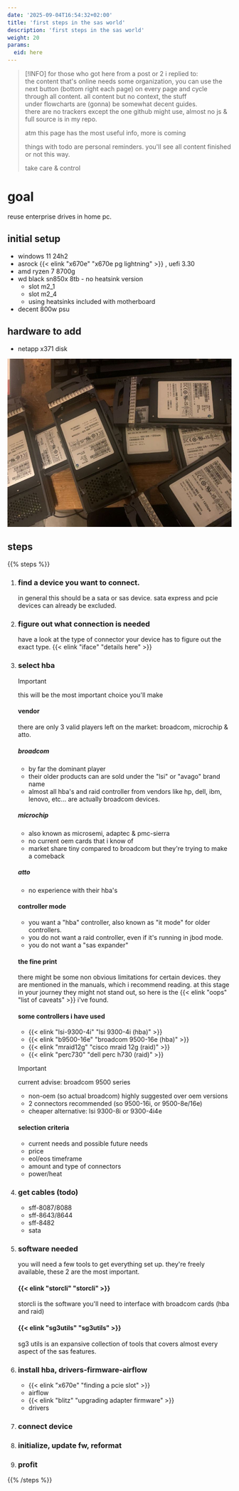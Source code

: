 ```yaml
---
date: '2025-09-04T16:54:32+02:00'
title: 'first steps in the sas world'
description: 'first steps in the sas world'
weight: 20
params:
  eid: here
---
```


> [!INFO]
> for those who got here from a post or 2 i replied to:  
> the content that's online needs some organization, you can
> use the next button (bottom right each page) on every page and 
> cycle through all content. all content but no context, the stuff  
> under flowcharts are (gonna) be somewhat decent guides.  
> there are no trackers except the
> one github might use, almost no js & full source is in my repo.
>
> atm this page has the most useful info, more is coming
>
> things with todo are personal reminders. you'll see all content
> finished or not this way. 
> 
>
> take care & control


# goal

reuse enterprise drives in home pc.

## initial setup
* windows 11 24h2
* asrock {{< elink "x670e" "x670e pg lightning" >}} , uefi 3.30
* amd ryzen 7 8700g
* wd black sn850x 8tb - no heatsink version
  * slot m2_1
  * slot m2_4
  * using heatsinks included with motherboard
* decent 800w psu

## hardware to add
* netapp x371 disk

![](humblebrag.jpg)

## steps

{{% steps %}}
1. ### find a device you want to connect.
    in general this should be a sata or sas device. sata express and pcie devices can already be excluded.

1. ### figure out what connection is needed
    have a look at the type of connector your device has to figure out the exact type. {{< elink "iface" "details here" >}}

1. ### select hba
    > [!IMPORTANT]
    > this will be the most important choice you'll make
    #### vendor
    there are only 3 valid players left on the market: broadcom, microchip & atto.
    ##### broadcom
    * by far the dominant player
    * their older products can are sold under the "lsi" or "avago" brand name
    * almost all hba's and raid controller from vendors like hp, dell, ibm, lenovo, etc... are actually broadcom devices. 
    ##### microchip
    * also known as microsemi, adaptec & pmc-sierra
    * no current oem cards that i know of
    * market share tiny compared to broadcom but they're trying to make a comeback
    ##### atto
    * no experience with their hba's
    #### controller mode
    * you want a "hba" controller, also known as "it mode" for older controllers.
    * you do not want a raid controller, even if it's running in jbod mode.
    * you do not want a "sas expander"
    #### the fine print
    there might be some non obvious limitations for certain devices. they are mentioned in the manuals, which i recommend reading. at this stage in your journey they might not stand out, so here is the {{< elink "oops" "list of caveats" >}} i've found.
    #### some controllers i have used
    * {{< elink "lsi-9300-4i" "lsi 9300-4i (hba)" >}}
    * {{< elink "b9500-16e" "broadcom 9500-16e (hba)" >}}
    * {{< elink "mraid12g" "cisco mraid 12g (raid)" >}}
    * {{< elink "perc730" "dell perc h730 (raid)" >}}
    > [!IMPORTANT]
    > current advise: broadcom 9500 series
    * non-oem (so actual broadcom) highly suggested over oem versions
    * 2 connectors recommended (so 9500-16i, or 9500-8e/16e)
    * cheaper alternative: lsi 9300-8i or 9300-4i4e
    #### selection criteria
    * current needs and possible future needs
    * price
    * eol/eos timeframe
    * amount and type of connectors
    * power/heat

1. ### get cables (todo)
    * sff-8087/8088
    * sff-8643/8644
    * sff-8482
    * sata

1. ### software needed
   you will need a few tools to get everything set up. they're freely available, these 2 are the most important.
   #### {{< elink "storcli" "storcli" >}}
   storcli is the software you'll need to interface with broadcom cards (hba and raid)
   #### {{< elink "sg3utils" "sg3utils" >}}
   sg3 utils is an expansive collection of tools that covers almost every aspect of the sas features.
1. ### install hba, drivers-firmware-airflow
    * {{< elink "x670e" "finding a pcie slot" >}}
    * airflow
    * {{< elink "blitz" "upgrading adapter firmware" >}}
    * drivers

1. ### connect device

1. ### initialize, update fw, reformat

1. ### profit


{{% /steps %}}
